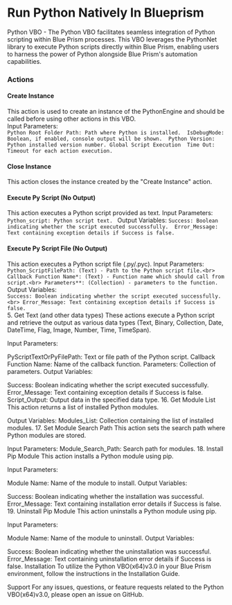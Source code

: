 # Run Python Natively In Blueprism #

Python VBO - The Python VBO facilitates seamless integration of Python scripting within Blue Prism processes. This VBO leverages the PythonNet library to execute Python scripts directly within Blue Prism, enabling users to harness the power of Python alongside Blue Prism's automation capabilities.

### Actions ###

#### Create Instance ####
This action is used to create an instance of the PythonEngine and should be called before using other actions in this VBO.<br>
Input Parameters: <br>
`Python Root Folder Path: Path where Python is installed. 
IsDebugMode: Boolean, if enabled, console output will be shown. 
Python Version: Python installed version number. Global Script Execution 
Time Out: Timeout for each action execution.`

#### Close Instance ####
This action closes the instance created by the "Create Instance" action.

#### Execute Py Script (No Output) ####
This action executes a Python script provided as text.
Input Parameters: 
`Python_script: Python script text. `
Output Variables:
`Success: Boolean indicating whether the script executed successfully. 
Error_Message: Text containing exception details if Success is false. `
#### Execute Py Script File (No Output) ####
This action executes a Python script file (.py/.pyc).
Input Parameters:
`Python_ScriptFilePath: (Text) - Path to the Python script file.<br>
Callback Function Name*: (Text) - Function name which should call from script.<br>
Parameters**: (Collection) - parameters to the function.`<br>
Output Variables:<br>
`Success: Boolean indicating whether the script executed successfully. <br>
Error_Message: Text containing exception details if Success is false. `<br>
5. Get Text (and other data types) 
These actions execute a Python script and retrieve the output as various data types (Text, Binary, Collection, Date, DateTime, Flag, Image, Number, Time, TimeSpan).

Input Parameters:

PyScriptTextOrPyFilePath: Text or file path of the Python script. Callback Function Name: Name of the callback function. Parameters: Collection of parameters. Output Variables:

Success: Boolean indicating whether the script executed successfully. Error_Message: Text containing exception details if Success is false. Script_Output: Output data in the specified data type. 16. Get Module List This action returns a list of installed Python modules.

Output Variables: Modules_List: Collection containing the list of installed modules. 17. Set Module Search Path This action sets the search path where Python modules are stored.

Input Parameters: Module_Search_Path: Search path for modules. 18. Install Pip Module This action installs a Python module using pip.

Input Parameters:

Module Name: Name of the module to install. Output Variables:

Success: Boolean indicating whether the installation was successful. Error_Message: Text containing installation error details if Success is false. 19. Uninstall Pip Module This action uninstalls a Python module using pip.

Input Parameters:

Module Name: Name of the module to uninstall. Output Variables:

Success: Boolean indicating whether the uninstallation was successful. Error_Message: Text containing uninstallation error details if Success is false. Installation To utilize the Python VBO(x64)v3.0 in your Blue Prism environment, follow the instructions in the Installation Guide.

Support For any issues, questions, or feature requests related to the Python VBO(x64)v3.0, please open an issue on GitHub.
